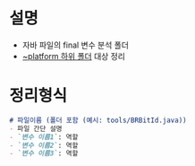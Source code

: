 # 설명
- 자바 파일의 final 변수 분석 폴더
- [~platform 하위 폴더](https://github.com/litecoin-foundation/loafwallet-android/tree/v1.19.0/app/src/main/java/com/platform) 대상 정리

# 정리형식
```markdown
# 파일이름 (폴더 포함 (예시: tools/BRBitId.java))
- 파일 간단 설명
- `변수 이름1`: 역할
- `변수 이름2`: 역할
- `변수 이름3`: 역할
```

